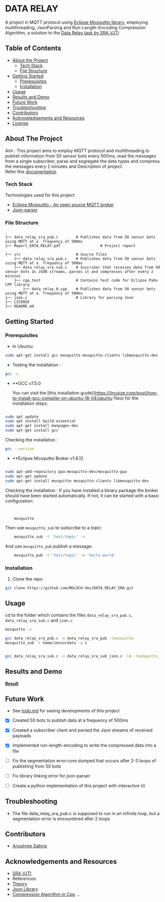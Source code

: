  

# DATA RELAY
A project in MQTT protocol using [Eclipse Mosquitto library](https://github.com/eclipse/mosquitto), employing multithreading, JsonParsing and Run-Length-Encoding Compression Algorithm, a solution to the [Data Relay task by SRA VJTI](https://github.com/SRA-VJTI/practice-assignments/blob/master/Data-Relay/data-relay.md)


<!-- TABLE OF CONTENTS -->
## Table of Contents

* [About the Project](#about-the-project)
  * [Tech Stack](#tech-stack)
  * [File Structure](#file-structure)
* [Getting Started](#getting-started)
  * [Prerequisites](#prerequisites)
  * [Installation](#installation)
* [Usage](#usage)
* [Results and Demo](#results-and-demo)
* [Future Work](#future-work)
* [Troubleshooting](#troubleshooting)
* [Contributors](#contributors)
* [Acknowledgements and Resources](#acknowledgements-and-resources)
* [License](#license)


<!-- ABOUT THE PROJECT -->
## About The Project


Aim : This project aims to employ MQTT protocol and multithreading to publish information from 50 sensor bots every 500ms, read the messages from a single subscriber, parse and segregate the data types and compress the messages every 2 minutes
and Description of project.  
Refer this [documentation](https://github.com/MOLOCH-dev/DATA_RELAY_SRA/blob/master/Report%20_DATA_RELAY.pdf)

### Tech Stack
Technologies used for this project
* [Eclipse Mosquitto - An open source MQTT broker](https://mosquitto.org/)
* [Json-parser](https://github.com/udp/json-parser)

### File Structure
    .
    ├── data_relay_sra_pub.c        # Publishes data from 50 sensor bots using MQTT at a  frequency of 500ms
    ├── Report_DATA_RELAY.pdf                  # Project report
   
    ├── src                         # Source files
        ├── data_relay_sra_pub.c    # Publishes data from 50 sensor bots using MQTT at a  frequency of 500ms
        ├── data_relay_sra_sub.c    # Suscriber that receives data from 50 sensor bots as JSON streams, parses it and compresses after every 2 minutes
        ├── cpp_test                # Contains test code for Eclipse Paho CPP library
            ├── data_relay_0.cpp    # Publishes data from 50 sensor bots using MQTT at a  frequency of 500ms
    ├── json.c                      # Library for parsing Json
    ├── LICENSE
    ├── README.md 

    

<!-- GETTING STARTED -->
## Getting Started

### Prerequisites


* In Ubuntu:
```sh
sudo apt-get install gcc mosquitto mosquitto-clients libmosquitto-dev
```
* Testing the installation :
```sh
gcc -v
```

* **GCC v7.5.0

  You can visit the [this installation guide](https://linuxize.com/post/how-to-install-gcc-compiler-on-ubuntu-18-04/ubuntu files) for the installation steps.
  
 
```sh

sudo apt update
sudo apt install build-essential
sudo apt-get install manpages-dev
sudo apt-get install gcc
```

  Checking the installation :

  ```sh
  gcc --version
  ```

* **Eclipse Mosquitto Broker v1.6.12
```sh

sudo apt-add-repository ppa:mosquitto-dev/mosquitto-ppa
sudo apt-get update
sudo apt-get install mosquitto mosquitto-clients libmosquitto-dev
  ```

Checking the installation : 
If you have installed a binary package the broker should have been started
automatically. If not, it can be started with a basic configuration:

```sh


    mosquitto
```
Then use `mosquitto_sub` to subscribe to a topic:
```sh
    mosquitto_sub -t 'test/topic' -v
```
And use `mosquitto_pub` publish a message:
```sh
    mosquitto_pub -t 'test/topic' -m 'hello world'

```


### Installation
1. Clone the repo
```sh
git clone https://github.com/MOLOCH-dev/DATA_RELAY_SRA.git
```


<!-- USAGE EXAMPLES -->
## Usage

cd to the folder which contains the files `data_relay_sra_pub.c`, `data_relay_sra_sub.c` and `json.c`
```sh
mosquitto -v
```
```sh
gcc data_relay_sra_pub.c -o data_relay_sra_pub -lmosquitto
mosquitto_sub -t home/sensordata -q 1

```
```sh

gcc data_relay_sra_sub.c -o data_relay_sra_sub json.c -lm -lmosquitto
```

<!-- RESULTS AND DEMO -->
## Results and Demo
  
[**Result**](https://drive.google.com/file/d/1vu0kHFow-P4ALGTotDlIIeDD5RTnYyN4/view?usp=sharing)  




<!-- FUTURE WORK -->
## Future Work
* See [todo.md](https://todo.md) for seeing developments of this project
- [x] Created 50 bots to publish data at a frequency of 500ms
- [x] Created a subscriber client and parsed the Json streams of received payloads
- [x] Implemented run-length-encoding to write the compressed data into a file
- [ ] Fix the segmentation error:core dumped that occurs after 2-3 loops of publishing from 50 bots
- [ ] Fix library linking error for json-parser
- [ ] Create a python implementation of this project with interactive UI


<!-- TROUBLESHOOTING -->
## Troubleshooting
* The file data_relay_sra_pub.c is supposed to run in an infinite loop, but a segmentation error is encountered after 2 loops


<!-- CONTRIBUTORS -->
## Contributors

* [Anushree Sabnis](https://github.com/MOLOCH-dev)



<!-- ACKNOWLEDGEMENTS AND REFERENCES -->
## Acknowledgements and Resources
* [SRA VJTI](http://sra.vjti.info/)  
* References:
* [Theory](https://www.hivemq.com/mqtt-essentials/)
* [Json Library](https://github.com/udp/json-parser/blob/master/json.h)
* [Compression Algorithm in Cpp](https://www.geeksforgeeks.org/run-length-encoding/)
...


<!-- LICENSE -->


